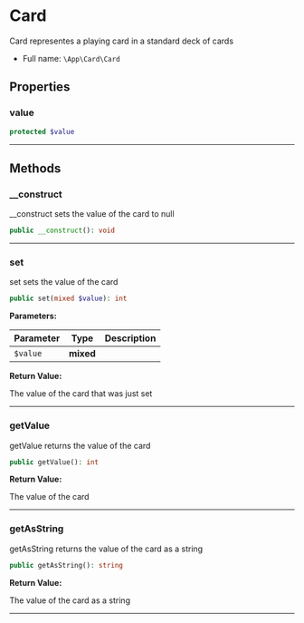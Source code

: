 
# Card

Card representes a playing card in a standard deck of cards



* Full name: `\App\Card\Card` 



## Properties


### value



```php
protected $value
```






***

## Methods


### __construct

__construct sets the value of the card to null

```php
public __construct(): void
```












***

### set

set sets the value of the card

```php
public set(mixed $value): int
```








**Parameters:**

| Parameter | Type | Description |
|-----------|------|-------------|
| `$value` | **mixed** |  |


**Return Value:**

The value of the card that was just set




***

### getValue

getValue returns the value of the card

```php
public getValue(): int
```









**Return Value:**

The value of the card




***

### getAsString

getAsString returns the value of the card as a string

```php
public getAsString(): string
```









**Return Value:**

The value of the card as a string




***


